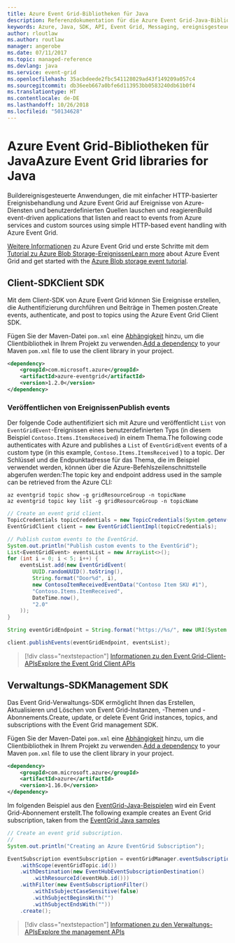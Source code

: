 ```yaml
---
title: Azure Event Grid-Bibliotheken für Java
description: Referenzdokumentation für die Azure Event Grid-Java-Bibliotheken
keywords: Azure, Java, SDK, API, Event Grid, Messaging, ereignisgesteuert
author: rloutlaw
ms.author: routlaw
manager: angerobe
ms.date: 07/11/2017
ms.topic: managed-reference
ms.devlang: java
ms.service: event-grid
ms.openlocfilehash: 35acbdeede2fbc541128029ad43f149209a057c4
ms.sourcegitcommit: db36eeb667a0bfe6d113953bb0583240db61b0f4
ms.translationtype: HT
ms.contentlocale: de-DE
ms.lasthandoff: 10/26/2018
ms.locfileid: "50134628"
---
```

# <a name="azure-event-grid-libraries-for-java"></a><span data-ttu-id="afd9b-104">Azure Event Grid-Bibliotheken für Java</span><span class="sxs-lookup"><span data-stu-id="afd9b-104">Azure Event Grid libraries for Java</span></span>

<span data-ttu-id="afd9b-105">Buildereignisgesteuerte Anwendungen, die mit einfacher HTTP-basierter Ereignisbehandlung und Azure Event Grid auf Ereignisse von Azure-Diensten und benutzerdefinierten Quellen lauschen und reagieren</span><span class="sxs-lookup"><span data-stu-id="afd9b-105">Build event-driven applications that listen and react to events from Azure services and custom sources using simple HTTP-based event handling with Azure Event Grid.</span></span>

<span data-ttu-id="afd9b-106">[Weitere Informationen](/azure/event-grid/overview) zu Azure Event Grid und erste Schritte mit dem [Tutorial zu Azure Blob Storage-Ereignissen](/azure/storage/blobs/storage-blob-event-quickstart)</span><span class="sxs-lookup"><span data-stu-id="afd9b-106">[Learn more](/azure/event-grid/overview) about Azure Event Grid and get started with the [Azure Blob storage event tutorial](/azure/storage/blobs/storage-blob-event-quickstart).</span></span> 

## <a name="client-sdk"></a><span data-ttu-id="afd9b-107">Client-SDK</span><span class="sxs-lookup"><span data-stu-id="afd9b-107">Client SDK</span></span>

<span data-ttu-id="afd9b-108">Mit dem Client-SDK von Azure Event Grid können Sie Ereignisse erstellen, die Authentifizierung durchführen und Beiträge in Themen posten.</span><span class="sxs-lookup"><span data-stu-id="afd9b-108">Create events, authenticate, and post to topics using the Azure Event Grid Client SDK.</span></span>

<span data-ttu-id="afd9b-109">Fügen Sie der Maven-Datei `pom.xml` eine [Abhängigkeit](https://maven.apache.org/guides/getting-started/index.html#How_do_I_use_external_dependencies) hinzu, um die Clientbibliothek in Ihrem Projekt zu verwenden.</span><span class="sxs-lookup"><span data-stu-id="afd9b-109">[Add a dependency](https://maven.apache.org/guides/getting-started/index.html#How_do_I_use_external_dependencies) to your Maven `pom.xml` file to use the client library in your project.</span></span>

```XML
<dependency>
    <groupId>com.microsoft.azure</groupId>
    <artifactId>azure-eventgrid</artifactId>
    <version>1.2.0</version>
</dependency>
```   

### <a name="publish-events"></a><span data-ttu-id="afd9b-110">Veröffentlichen von Ereignissen</span><span class="sxs-lookup"><span data-stu-id="afd9b-110">Publish events</span></span>

<span data-ttu-id="afd9b-111">Der folgende Code authentifiziert sich mit Azure und veröffentlicht `List` von `EventGridEvent`-Ereignissen eines benutzerdefinierten Typs (in diesem Beispiel `Contoso.Items.ItemsReceived`) in einem Thema.</span><span class="sxs-lookup"><span data-stu-id="afd9b-111">The following code authenticates with Azure and publishes a `List` of  `EventGridEvent` events of a custom type (in this example, `Contoso.Items.ItemsReceived` ) to a topic.</span></span> <span data-ttu-id="afd9b-112">Der Schlüssel und die Endpunktadresse für das Thema, die im Beispiel verwendet werden, können über die Azure-Befehlszeilenschnittstelle abgerufen werden:</span><span class="sxs-lookup"><span data-stu-id="afd9b-112">The topic key and endpoint address used in the sample can be retrieved from the Azure CLI:</span></span>

```azurecli-interactive
az eventgrid topic show -g gridResourceGroup -n topicName
az eventgrid topic key list -g gridResourceGroup -n topicName
```

```java
// Create an event grid client.
TopicCredentials topicCredentials = new TopicCredentials(System.getenv("EVENTGRID_TOPIC_KEY"));
EventGridClient client = new EventGridClientImpl(topicCredentials);

// Publish custom events to the EventGrid.
System.out.println("Publish custom events to the EventGrid");
List<EventGridEvent> eventsList = new ArrayList<>();
for (int i = 0; i < 5; i++) {
    eventsList.add(new EventGridEvent(
        UUID.randomUUID().toString(),
        String.format("Door%d", i),
        new ContosoItemReceivedEventData("Contoso Item SKU #1"),
        "Contoso.Items.ItemReceived",
        DateTime.now(),
        "2.0"
    ));
}

String eventGridEndpoint = String.format("https://%s/", new URI(System.getenv("EVENTGRID_TOPIC_ENDPOINT")).getHost());

client.publishEvents(eventGridEndpoint, eventsList);
```

> [!div class="nextstepaction"]
> [<span data-ttu-id="afd9b-113">Informationen zu den Event Grid-Client-APIs</span><span class="sxs-lookup"><span data-stu-id="afd9b-113">Explore the Event Grid Client APIs</span></span>](/java/api/overview/azure/eventgrid/client)

## <a name="management-sdk"></a><span data-ttu-id="afd9b-114">Verwaltungs-SDK</span><span class="sxs-lookup"><span data-stu-id="afd9b-114">Management SDK</span></span>

<span data-ttu-id="afd9b-115">Das Event Grid-Verwaltungs-SDK ermöglicht Ihnen das Erstellen, Aktualisieren und Löschen von Event Grid-Instanzen, -Themen und -Abonnements.</span><span class="sxs-lookup"><span data-stu-id="afd9b-115">Create, update, or delete Event Grid instances, topics, and subscriptions with the Event Grid management SDK.</span></span>

<span data-ttu-id="afd9b-116">Fügen Sie der Maven-Datei `pom.xml` eine [Abhängigkeit](https://maven.apache.org/guides/getting-started/index.html#How_do_I_use_external_dependencies) hinzu, um die Clientbibliothek in Ihrem Projekt zu verwenden.</span><span class="sxs-lookup"><span data-stu-id="afd9b-116">[Add a dependency](https://maven.apache.org/guides/getting-started/index.html#How_do_I_use_external_dependencies) to your Maven `pom.xml` file to use the client library in your project.</span></span>

```XML
<dependency>
    <groupId>com.microsoft.azure</groupId>
    <artifactId>azure</artifactId>
    <version>1.16.0</version>
</dependency>
```   

<span data-ttu-id="afd9b-117">Im folgenden Beispiel aus den [EventGrid-Java-Beispielen](https://github.com/Azure-Samples/event-grid-java-publish-consume-events) wird ein Event Grid-Abonnement erstellt.</span><span class="sxs-lookup"><span data-stu-id="afd9b-117">The following example creates an Event Grid subscription, taken from the [EventGrid Java samples](https://github.com/Azure-Samples/event-grid-java-publish-consume-events)</span></span>

```java
// Create an event grid subscription.
//
System.out.println("Creating an Azure EventGrid Subscription");

EventSubscription eventSubscription = eventGridManager.eventSubscriptions().define(eventSubscriptionName)
    .withScope(eventGridTopic.id())
    .withDestination(new EventHubEventSubscriptionDestination()
        .withResourceId(eventHub.id()))
    .withFilter(new EventSubscriptionFilter()
        .withIsSubjectCaseSensitive(false)
        .withSubjectBeginsWith("")
        .withSubjectEndsWith(""))
    .create();
```

> [!div class="nextstepaction"]
> [<span data-ttu-id="afd9b-118">Informationen zu den Verwaltungs-APIs</span><span class="sxs-lookup"><span data-stu-id="afd9b-118">Explore the management APIs</span></span>](/java/api/overview/azure/eventgrid/management)